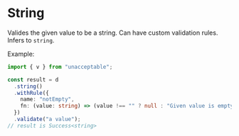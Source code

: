 # String

Valides the given value to be a string. Can have custom validation rules.
Infers to `string`.

Example:

```ts
import { v } from "unacceptable";

const result = d
  .string()
  .withRule({
    name: "notEmpty",
    fn: (value: string) => (value !== "" ? null : "Given value is empty"),
  })
  .validate("a value");
// result is Success<string>
```
